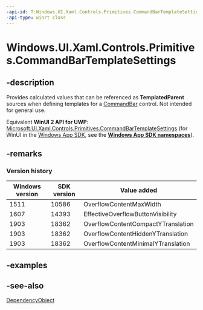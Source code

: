 ```yaml
---
-api-id: T:Windows.UI.Xaml.Controls.Primitives.CommandBarTemplateSettings
-api-type: winrt class
---
```


<!-- Class syntax.
public class CommandBarTemplateSettings : Windows.UI.Xaml.DependencyObject, Windows.UI.Xaml.Controls.Primitives.ICommandBarTemplateSettings, Windows.UI.Xaml.Controls.Primitives.ICommandBarTemplateSettings2, Windows.UI.Xaml.Controls.Primitives.ICommandBarTemplateSettings3
-->

# Windows.UI.Xaml.Controls.Primitives.CommandBarTemplateSettings

## -description
Provides calculated values that can be referenced as **TemplatedParent** sources when defining templates for a [CommandBar](../windows.ui.xaml.controls/commandbar.md) control. Not intended for general use.

Equivalent **WinUI 2 API for UWP**: [Microsoft.UI.Xaml.Controls.Primitives.CommandBarTemplateSettings](/windows/winui/api/microsoft.ui.xaml.controls.primitives.commandbartemplatesettings) (for WinUI in the [Windows App SDK](/windows/apps/windows-app-sdk/), see the **[Windows App SDK namespaces](/windows/windows-app-sdk/api/winrt/)**).

## -remarks

### Version history

| Windows version | SDK version | Value added |
| -- | -- | -- |
| 1511 | 10586 | OverflowContentMaxWidth |
| 1607 | 14393 | EffectiveOverflowButtonVisibility |
| 1903 | 18362 | OverflowContentCompactYTranslation |
| 1903 | 18362 | OverflowContentHiddenYTranslation |
| 1903 | 18362 | OverflowContentMinimalYTranslation |

## -examples

## -see-also
[DependencyObject](../windows.ui.xaml/dependencyobject.md)
